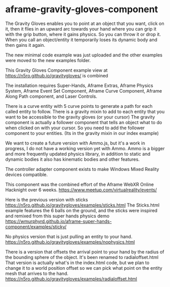 # aframe-gravity-gloves-component
The Gravity Gloves enables you to point at an object that you want, click on it, then it flies in an upward arc towards your hand where you can grip it with the grip button, where it gains physics. So you can throw it or drop it. When you call an object/entity it temporarily loses its dynamic body and then gains it again.

The new minimal code example was just uploaded and the other examples were moved to the new examples folder.

This Gravity Gloves Component example view at https://n5ro.github.io/gravitygloves/ is combined

The installation requires Super-Hands, Aframe Extras, Aframe Physics System, Aframe Event Set Component, Aframe Curve Component, Aframe Along Path component, and Laser Controls.
    <script src="https://aframe.io/releases/1.0.4/aframe.min.js"></script>
    <script src="https://unpkg.com/super-hands/dist/super-hands.min.js"></script> 
    <script src="https://cdn.rawgit.com/donmccurdy/aframe-extras/v4.1.2/dist/aframe-extras.min.js"></script>
    <script src="https://cdn.rawgit.com/donmccurdy/aframe-physics-system/v4.0.1/dist/aframe-physics-system.min.js"></script>
    <script src="https://unpkg.com/aframe-event-set-component@5.0.0/dist/aframe-event-set-component.min.js"></script>
    <script src="https://rawgit.com/protyze/aframe-curve-component/master/dist/aframe-curve-component.min.js"></script>
    <script src="https://rawgit.com/protyze/aframe-alongpath-component/master/dist/aframe-alongpath-component.min.js"></script>
    
There is a curve entity with 5 curve points to generate a path for each called entity to follow.
There is a gravity mixin to add to each entity that you want to be accessible to the gravity gloves (or your cursor)
The gravity component is actually a follower component that tells an object what to do when clicked on with your cursor. So you need to add the follower component to your entities. (Its in the gravity mixin in our index example)

We want to create a future version with Ammo.js, but it's a work in progress, I do not have a working version yet with Ammo. Ammo is a bigger and more frequently updated physics library, in addition to static and dynamic bodies it also has kinematic bodies and other features.

The controller adapter component exists to make Windows Mixed Reality devices compatible.

This component was the combined effort of the Aframe WebXR Online Hacknight over 6 weeks. https://www.meetup.com/virtualreality/events/

Here is the previous version with sticks https://n5ro.github.io/gravitygloves/examples/sticks.html
The Sticks.html example features the 6 balls on the ground, and the sticks were inspired and remixed from this super hands physics demo https://wmurphyrd.github.io/aframe-super-hands-component/examples/sticky/

No physics version that is just pulling an entity to your hand.
https://n5ro.github.io/gravitygloves/examples/nophysics.html

There is a version that offsets the arrival point to your hand by the radius of the bounding sphere of the object. It's been renamed to radialoffset.html That version is actually what's in the index.html code, but we plan to change it to a world position offset so we can pick what point on the entity mesh that arrives to the hand.
https://n5ro.github.io/gravitygloves/examples/radialoffset.html

